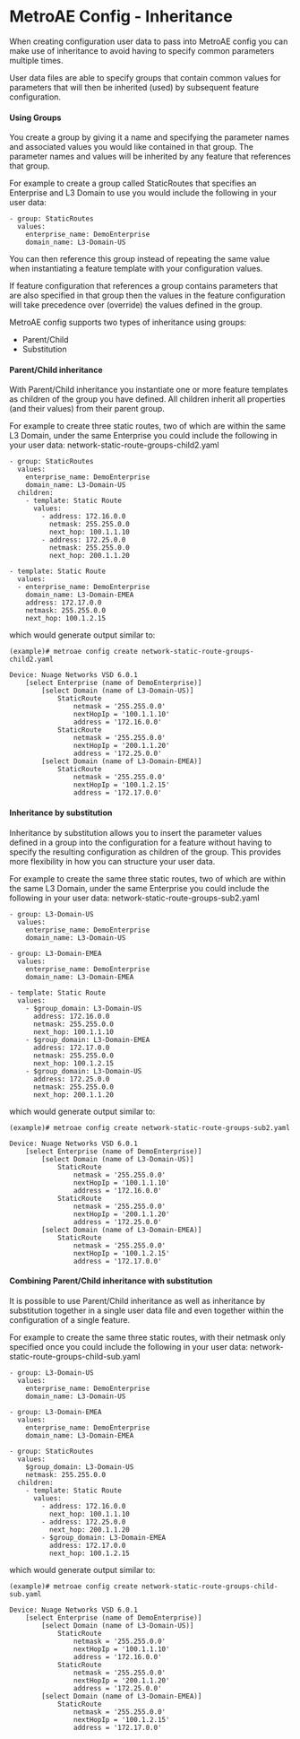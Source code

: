 # MetroAE Config - Inheritance

When creating configuration user data to pass into MetroAE config you can make use of inheritance to avoid having to specify common parameters multiple times.

User data files are able to specify groups that contain common values for parameters that will then be inherited (used) by subsequent feature configuration.

#### Using Groups
You create a group by giving it a name and specifying the parameter names and associated values you would like contained in that group. The parameter names and values will be inherited by any feature that references that group.

For example to create a group called StaticRoutes that specifies an Enterprise and L3 Domain to use you would include the following in your user data:

```
- group: StaticRoutes
  values:
    enterprise_name: DemoEnterprise
    domain_name: L3-Domain-US
```

You can then reference this group instead of repeating the same value when instantiating a feature template with your configuration values.

If feature configuration that references a group contains parameters that are also specified in that group then the values in the feature configuration will take precedence over (override) the values defined in the group.

MetroAE config supports two types of inheritance using groups:
* Parent/Child
* Substitution

#### Parent/Child inheritance
With Parent/Child inheritance you instantiate one or more feature templates as children of the group you have defined. All children inherit all properties (and their values) from their parent group.

For example to create three static routes, two of which are within the same L3 Domain, under the same Enterprise you could include the following in your user data:
network-static-route-groups-child2.yaml
```
- group: StaticRoutes
  values:
    enterprise_name: DemoEnterprise
    domain_name: L3-Domain-US
  children:
    - template: Static Route
      values:
        - address: 172.16.0.0
          netmask: 255.255.0.0
          next_hop: 100.1.1.10
        - address: 172.25.0.0
          netmask: 255.255.0.0
          next_hop: 200.1.1.20

- template: Static Route
  values:
  - enterprise_name: DemoEnterprise
    domain_name: L3-Domain-EMEA
    address: 172.17.0.0
    netmask: 255.255.0.0
    next_hop: 100.1.2.15
```
which would generate output similar to:
```
(example)# metroae config create network-static-route-groups-child2.yaml

Device: Nuage Networks VSD 6.0.1
    [select Enterprise (name of DemoEnterprise)]
        [select Domain (name of L3-Domain-US)]
            StaticRoute
                netmask = '255.255.0.0'
                nextHopIp = '100.1.1.10'
                address = '172.16.0.0'
            StaticRoute
                netmask = '255.255.0.0'
                nextHopIp = '200.1.1.20'
                address = '172.25.0.0'
        [select Domain (name of L3-Domain-EMEA)]
            StaticRoute
                netmask = '255.255.0.0'
                nextHopIp = '100.1.2.15'
                address = '172.17.0.0'
```
#### Inheritance by substitution
Inheritance by substitution allows you to insert the parameter values defined in a group into the configuration for a feature without having to specify the resulting configuration as children of the group. This provides more flexibility in how you can structure your user data.

For example to create the same three static routes, two of which are within the same L3 Domain, under the same Enterprise you could include the following in your user data:
network-static-route-groups-sub2.yaml

```
- group: L3-Domain-US
  values:
    enterprise_name: DemoEnterprise
    domain_name: L3-Domain-US

- group: L3-Domain-EMEA
  values:
    enterprise_name: DemoEnterprise
    domain_name: L3-Domain-EMEA

- template: Static Route
  values:
    - $group_domain: L3-Domain-US
      address: 172.16.0.0
      netmask: 255.255.0.0
      next_hop: 100.1.1.10
    - $group_domain: L3-Domain-EMEA
      address: 172.17.0.0
      netmask: 255.255.0.0
      next_hop: 100.1.2.15
    - $group_domain: L3-Domain-US
      address: 172.25.0.0
      netmask: 255.255.0.0
      next_hop: 200.1.1.20
```
which would generate output similar to:
```
(example)# metroae config create network-static-route-groups-sub2.yaml

Device: Nuage Networks VSD 6.0.1
    [select Enterprise (name of DemoEnterprise)]
        [select Domain (name of L3-Domain-US)]
            StaticRoute
                netmask = '255.255.0.0'
                nextHopIp = '100.1.1.10'
                address = '172.16.0.0'
            StaticRoute
                netmask = '255.255.0.0'
                nextHopIp = '200.1.1.20'
                address = '172.25.0.0'
        [select Domain (name of L3-Domain-EMEA)]
            StaticRoute
                netmask = '255.255.0.0'
                nextHopIp = '100.1.2.15'
                address = '172.17.0.0'
```

#### Combining Parent/Child inheritance with substitution
It is possible to use Parent/Child inheritance as well as inheritance by substitution together in a single user data file and even together within the configuration of a single feature.

For example to create the same three static routes, with their netmask only specified once you could include the following in your user data:
network-static-route-groups-child-sub.yaml

```
- group: L3-Domain-US
  values:
    enterprise_name: DemoEnterprise
    domain_name: L3-Domain-US

- group: L3-Domain-EMEA
  values:
    enterprise_name: DemoEnterprise
    domain_name: L3-Domain-EMEA

- group: StaticRoutes
  values:
    $group_domain: L3-Domain-US
    netmask: 255.255.0.0
  children:
    - template: Static Route
      values:
        - address: 172.16.0.0
          next_hop: 100.1.1.10
        - address: 172.25.0.0
          next_hop: 200.1.1.20
        - $group_domain: L3-Domain-EMEA
          address: 172.17.0.0
          next_hop: 100.1.2.15
```
which would generate output similar to:
```
(example)# metroae config create network-static-route-groups-child-sub.yaml

Device: Nuage Networks VSD 6.0.1
    [select Enterprise (name of DemoEnterprise)]
        [select Domain (name of L3-Domain-US)]
            StaticRoute
                netmask = '255.255.0.0'
                nextHopIp = '100.1.1.10'
                address = '172.16.0.0'
            StaticRoute
                netmask = '255.255.0.0'
                nextHopIp = '200.1.1.20'
                address = '172.25.0.0'
        [select Domain (name of L3-Domain-EMEA)]
            StaticRoute
                netmask = '255.255.0.0'
                nextHopIp = '100.1.2.15'
                address = '172.17.0.0'
```
